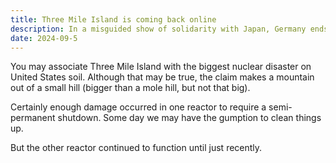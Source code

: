 ```yaml
---
title: Three Mile Island is coming back online
description: In a misguided show of solidarity with Japan, Germany ends its hopes for clean, abundant energy.
date: 2024-09-5
---
```


You may associate Three Mile Island with the biggest nuclear disaster on United States soil. Although that may be true, the claim makes a mountain out of a small hill (bigger than a mole hill, but not that big).

Certainly enough damage occurred in one reactor to require a semi-permanent shutdown. Some day we may have the gumption to clean things up.

But the other reactor continued to function until just recently.
